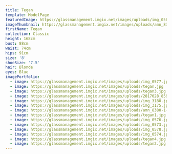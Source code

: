 ```yaml
---
title: Tegan
template: ModelPage
featuredImage: https://glassmanagement.imgix.net/images/uploads/img_0580.jpg
imageThumbnail: https://glassmanagement.imgix.net/images/uploads/amn_8380-1-_preview.jpg
firstName: Tegan
collection: Classic
height: 168cm
bust: 88cm
waist: 74cm
hips: 91cm
size: '8'
shoeSize: '7.5'
hair: Blonde
eyes: Blue
imagePortfolio:
  - image: https://glassmanagement.imgix.net/images/uploads/img_0577.jpg
  - image: https://glassmanagement.imgix.net/images/uploads/tegan.jpg
  - image: https://glassmanagement.imgix.net/images/uploads/tegan3.jpg
  - image: https://glassmanagement.imgix.net/images/uploads/2817028_8595970.jpg
  - image: https://glassmanagement.imgix.net/images/uploads/img_3180.jpg
  - image: https://glassmanagement.imgix.net/images/uploads/img_3175.jpg
  - image: https://glassmanagement.imgix.net/images/uploads/amn_8380-1-_preview.jpg
  - image: https://glassmanagement.imgix.net/images/uploads/tegan1.jpg
  - image: https://glassmanagement.imgix.net/images/uploads/img_0576.jpg
  - image: https://glassmanagement.imgix.net/images/uploads/img_0573.jpg
  - image: https://glassmanagement.imgix.net/images/uploads/img_0578.jpg
  - image: https://glassmanagement.imgix.net/images/uploads/img_0574.jpg
  - image: https://glassmanagement.imgix.net/images/uploads/tegan4.jpg
  - image: https://glassmanagement.imgix.net/images/uploads/tegan2.jpg
---
```


